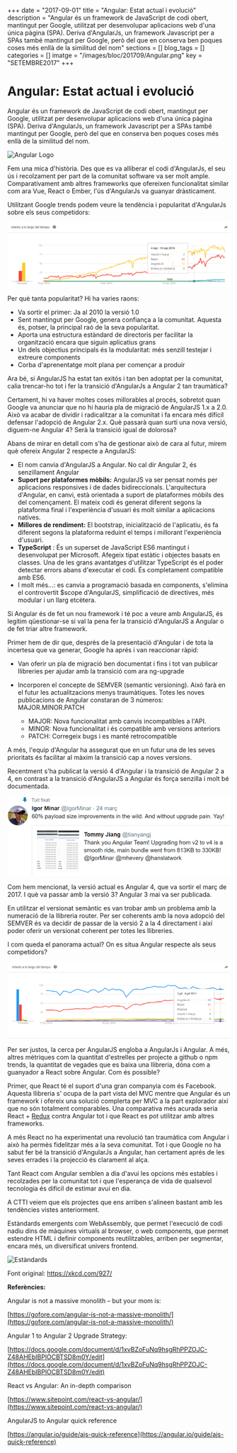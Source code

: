 +++ date = "2017-09-01" title = "Angular: Estat actual i evolució" description = "Angular és un framework de JavaScript de codi obert, mantingut per Google, utilitzat per desenvolupar aplicacions web d'una única pàgina (SPA). Deriva d'AngularJs, un framework Javascript per a SPAs també mantingut per Google, però del que en conserva ben poques coses més enllà de la similitud del nom" sections = [] blog_tags = [] categories = [] imatge = "/images/bloc/201709/Angular.png" key = "SETEMBRE2017" +++

# Angular: Estat actual i evolució

Angular és un framework de JavaScript de codi obert, mantingut per Google, utilitzat per desenvolupar aplicacions web d'una única pàgina (SPA). Deriva d'AngularJs, un framework Javascript per a SPAs també mantingut per Google, però del que en conserva ben poques coses més enllà de la similitud del nom.  

![Angular Logo](/static/images/bloc/201709/Angular.png)

Fem una mica d'història. Des que es va alliberar el codi d'AngularJs, el seu ús i recolzament per part de la comunitat software va ser molt ample. Comparativament amb altres frameworks que ofereixen funcionalitat similar com ara Vue, React o Ember, l'ús d'AngularJs va guanyar dràsticament.

Utilitzant Google trends podem veure la tendència i popularitat d'AngularJs sobre els seus competidors:

![Tendències](/static/images/bloc/201709/InteresAngular.png)

Per què tanta popularitat? Hi ha varies raons:

- Va sortir el primer: Ja al 2010 la versió 1.0
- Sent mantingut per Google, genera confiança a la comunitat. Aquesta és, potser, la principal raó de la seva popularitat.
- Aporta una estructura estàndard de directoris per facilitar la organització encara que siguin aplicatius grans
- Un dels objectius principals és la modularitat: més senzill testejar i extreure components
- Corba d'aprenentatge molt plana per començar a produir

Ara bé, si AngularJS ha estat tan exitós i tan ben adoptat per la comunitat, calia trencar-ho tot i fer la transició d'AngularJs a Angular 2 tan traumàtica?

Certament, hi va haver moltes coses millorables al procés, sobretot quan Google va anunciar que no hi hauria pla de migració de AngularJS 1.x a 2.0. Això va acabar de dividir i radicalitzar a la comunitat i fa encara més difícil defensar l'adopció de Angular 2.x. Què passarà quan surti una nova versió, diguem-ne Angular 4?  Serà la transició igual de dolorosa? 

Abans de mirar en detall com s'ha de gestionar això de cara al futur, mirem què ofereix Angular 2 respecte a AngularJS:

- El nom canvia d'AngularJS a Angular. No cal dir Angular 2, és senzillament Angular
- **Suport per plataformes mòbils:** AngularJS va ser pensat només per aplicacions responsives i de dades bidireccionals. L'arquitectura d'Angular, en canvi, està orientada a suport de plataformes mòbils des del començament. El mateix codi és generat diferent segons la plataforma final i l'experiència d'usuari és molt similar a aplicacions natives.
- **Millores de rendiment:** El bootstrap, inicialització de l'aplicatiu, és fa diferent segons la plataforma reduint el temps i millorant l'experiència d'usuari.
- **TypeScript** :  És un superset de JavaScript ES6 mantingut i desenvolupat per Microsoft. Afegeix tipat estàtic i objectes basats en classes. Una de les grans avantatges d'utilitzar TypeScript és el poder detectar errors abans d'executar el codi. És completament compatible amb ES6.
- I molt més...: es canvia a programació basada en components, s'elimina el controvertit $scope d'AngularJS, simplificació de directives, més modular i un llarg etcètera.

Si Angular és de fet un nou framework i té poc a veure amb AngularJS, és legítim qüestionar-se si val la pena fer la transició d'AngularJS a Angular o de fet triar altre framework.

Primer hem de dir que, desprès de la presentació d'Angular i de tota la incertesa que va generar, Google ha aprés i van reaccionar ràpid:

- Van oferir un pla de migració ben documentat i fins i tot van publicar llibreries per ajudar amb la transició com ara ng-upgrade
- Incorporen el concepte de SEMVER (semantic versioning). Això farà en el futur les actualitzacions menys traumàtiques. Totes les noves publicacions de Angular constaran de 3 números: MAJOR.MINOR.PATCH

  - MAJOR: Nova funcionalitat amb canvis incompatibles a l'API.
  - MINOR: Nova funcionalitat i és compatible amb versions anteriors
  - PATCH: Corregeix bugs i es manté retrocompatible

A més, l'equip d'Angular ha assegurat que en un futur una de les seves prioritats és facilitar al màxim la transició cap a noves versions.

Recentment s'ha publicat la versió 4 d'Angular i la transició de Angular 2 a 4, en contrast a la transició d'AngularJS a Angular és força senzilla i molt bé documentada.

![Tuit](/static/images/bloc/201709/tuit.png)

Com hem mencionat, la versió actual es Angular 4, que va sortir el març de 2017. I què va passar amb la versió 3? Angular 3 mai va ser publicada.

En utilitzar el versionat semàntic es van trobar amb un problema amb la numeració de la llibreria router. Per ser coherents amb la nova adopció del SEMVER és va decidir de passar de la versió 2 a la 4 directament i així poder oferir un versionat coherent per totes les llibreries.

I com queda el panorama actual? On es situa Angular respecte als seus competidors?

![Tendències](/static/images/bloc/201709/InteresAngularvsCompetencia.png)

Per ser justos, la cerca per AngularJS engloba a AngularJs i Angular. A més, altres mètriques com la quantitat d'estrelles per projecte a github o npm trends, la quantitat de vegades que es baixa una llibreria, dóna com a guanyador a React sobre Angular. Com és possible?

Primer, que React té el suport d'una gran companyia com és Facebook. Aquesta llibreria s' ocupa de la part vista del MVC mentre que Angular és un framework i ofereix  una solució complerta per MVC a la part explorador així que no són totalment comparables. Una comparativa més acurada seria React + [Redux](http://redux.js.org/) contra Angular tot i que React es pot utilitzar amb altres frameworks.

A més React no ha experimentat una revolució tan traumàtica com Angular i això ha permès fidelitzar més a la seva comunitat. Tot i que Google no ha sabut fer bé la transició d'AngularJs a Angular, han certament aprés de les seves errades i la projecció és clarament al alça.

Tant React com Angular semblen a dia d'avui les opcions més estables i recolzades per la comunitat tot i que l'esperança de vida de qualsevol tecnologia és difícil de estimar avui en dia.

A CTTI veiem que els projectes que ens arriben s'alineen bastant amb les tendències vistes anteriorment. 

Estàndards emergents com WebAssembly, que permet l'execució de codi nadiu dins de màquines virtuals al browser, o web components, que permet estendre HTML i definir components reutilitzables, arriben per segmentar, encara més, un diversificat univers frontend.

![Estàndards](https://imgs.xkcd.com/comics/standards.png)

Font original:  https://xkcd.com/927/

**Referències:**

Angular is not a massive monolith – but your mom is:

[https://gofore.com/angular-is-not-a-massive-monolith/](https://gofore.com/angular-is-not-a-massive-monolith/)

Angular 1 to Angular 2 Upgrade Strategy:

[https://docs.google.com/document/d/1xvBZoFuNq9hsgRhPPZOJC-Z48AHEbIBPlOCBTSD8m0Y/edit](https://docs.google.com/document/d/1xvBZoFuNq9hsgRhPPZOJC-Z48AHEbIBPlOCBTSD8m0Y/edit)

React vs Angular: An in-depth comparison

[https://www.sitepoint.com/react-vs-angular/](https://www.sitepoint.com/react-vs-angular/)

AngularJS to Angular quick reference

[https://angular.io/guide/ajs-quick-reference](https://angular.io/guide/ajs-quick-reference)
